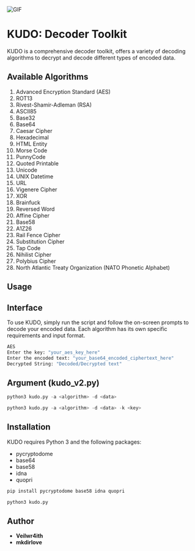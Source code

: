 ![GIF](https://github.com/veilwr4ith/Kudo/blob/main/conan-desu.gif)

# KUDO: Decoder Toolkit

KUDO is a comprehensive decoder toolkit, offers a variety of decoding algorithms to decrypt and decode different types of encoded data.

## Available Algorithms

1. Advanced Encryption Standard (AES)
2. ROT13
3. Rivest-Shamir-Adleman (RSA)
4. ASCII85
5. Base32
6. Base64
7. Caesar Cipher
8. Hexadecimal
9. HTML Entity
10. Morse Code
11. PunnyCode
12. Quoted Printable
13. Unicode
14. UNIX Datetime
15. URL
16. Vigenere Cipher
17. XOR
18. Brainfuck
19. Reversed Word
20. Affine Cipher
21. Base58
22. A1Z26
23. Rail Fence Cipher
24. Substitution Cipher
25. Tap Code
26. Nihilist Cipher
27. Polybius Cipher
28. North Atlantic Treaty Organization (NATO Phonetic Alphabet)

## Usage

## Interface

To use KUDO, simply run the script and follow the on-screen prompts to decode your encoded data. Each algorithm has its own specific requirements and input format.

```bash
AES
Enter the key: "your_aes_key_here"
Enter the encoded text: "your_base64_encoded_ciphertext_here"
Decrypted String: "Decoded/Decrypted text"
```

## Argument (kudo_v2.py)

```python
python3 kudo.py -a <algorithm> -d <data>
```

```python
python3 kudo.py -a <algorithm> -d <data> -k <key>
```
## Installation

KUDO requires Python 3 and the following packages:

- pycryptodome
- base64
- base58
- idna
- quopri

```bash
pip install pycryptodome base58 idna quopri
```

```bash
python3 kudo.py
```

## Author

- **Veilwr4ith**
- **mkdirlove**

